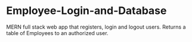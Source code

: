 # Employee-Login-and-Database
MERN full stack web app that registers, login and logout users. Returns a table of Employees to an authorized user.
